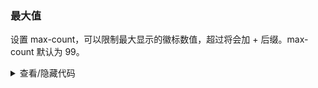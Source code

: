 ### 最大值

设置 <yc-tag>max-count</yc-tag>，可以限制最大显示的徽标数值，超过将会加 <yc-tag>+</yc-tag> 后缀。<yc-tag>max-count</yc-tag> 默认为 <yc-tag>99</yc-tag>。

<div class="cell-demo vp-raw">
  <yc-space :size="40">
    <yc-badge :max-count="10" :count="0">
      <yc-avatar shape="square">
        <span>
          <IconUser />
        </span>
      </yc-avatar>
    </yc-badge>
    <yc-badge :max-count="10" :count="100">
      <yc-avatar shape="square">
        <span>
          <IconUser />
        </span>
      </yc-avatar>
    </yc-badge>
    <yc-badge :count="100">
      <yc-avatar shape="square">
        <span>
          <IconUser />
        </span>
      </yc-avatar>
    </yc-badge>
    <yc-badge :max-count="999" :count="1000">
      <yc-avatar shape="square">
        <span>
          <IconUser />
        </span>
      </yc-avatar>
    </yc-badge>
  </yc-space>
</div>

<details>
<summary>查看/隐藏代码</summary>

```vue
<template>
  <yc-space :size="40">
    <yc-badge
      :max-count="10"
      :count="0">
      <yc-avatar shape="square">
        <span>
          <IconUser />
        </span>
      </yc-avatar>
    </yc-badge>
    <yc-badge
      :max-count="10"
      :count="100">
      <yc-avatar shape="square">
        <span>
          <IconUser />
        </span>
      </yc-avatar>
    </yc-badge>
    <yc-badge :count="100">
      <yc-avatar shape="square">
        <span>
          <IconUser />
        </span>
      </yc-avatar>
    </yc-badge>
    <yc-badge
      :max-count="999"
      :count="1000">
      <yc-avatar shape="square">
        <span>
          <IconUser />
        </span>
      </yc-avatar>
    </yc-badge>
  </yc-space>
</template>
```

</details>
